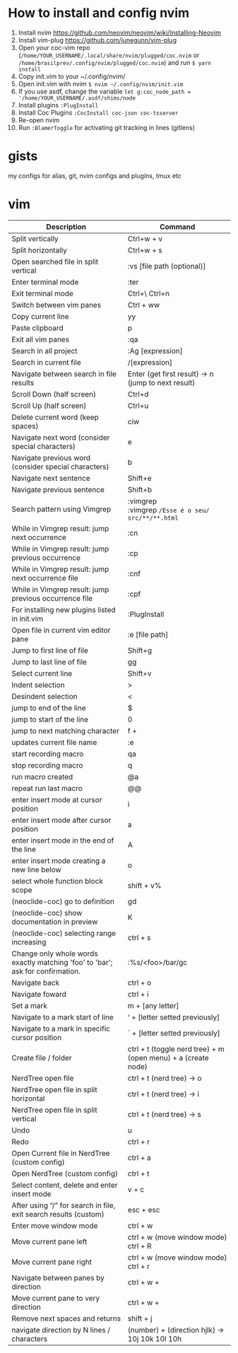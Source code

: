 # How to install and config nvim

01. Install nvim https://github.com/neovim/neovim/wiki/Installing-Neovim
00. Install vim-plug https://github.com/junegunn/vim-plug
1. Open your coc-vim repo (`/home/YOUR_USERNAME/.local/share/nvim/plugged/coc.nvim` or `/home/brasilprev/.config/nvim/plugged/coc.nvim`) and run `$ yarn install` 
2. Copy init.vim to your ~/.config/nvim/
3. Open init.vim with nvim `$ nvim ~/.config/nvim/init.vim` 
4. If you use asdf, change the variable `let g:coc_node_path = '/home/YOUR_USERNAME/.asdf/shims/node`
5. Install plugins `:PlugInstall`
6. Install Coc Plugins `:CocInstall coc-json coc-tsserver`
7. Re-open nvim
8. Run `:BlamerToggle` for activating git tracking in lines (gitlens)


# gists
my configs for alias, git, nvim configs and plugins, tmux etc

# vim

| Description | Command |
| --- | --- |
| Split vertically | Ctrl+w  + v |
| Split horizontally | Ctrl+w  + s |
| Open searched file in split vertical | :vs [file path (optional)] |
| Enter terminal mode  | :ter |
| Exit terminal mode  | Ctrl+\ Ctrl+n |
| Switch between vim panes | Ctrl + ww |
| Copy current line | yy |
| Paste clipboard | p |
| Exit all vim panes  | :qa |
| Search in all project | :Ag [expression] |
| Search in current file | /[expression] |
| Navigate between search in file results | Enter (get first result) → n (jump to next result) |
| Scroll Down (half screen) | Ctrl+d |
| Scroll Up (half screen) | Ctrl+u |
| Delete current word (keep spaces) | ciw |
| Navigate next word (consider special characters) | e |
| Navigate previous word (consider special characters) | b |
| Navigate next sentence | Shift+e |
| Navigate previous sentence  | Shift+b |
| Search pattern using Vimgrep | :vimgrep <expression> <path> <br/> :vimgrep `/Esse é o seu/ src/**/**.html` |
| While in Vimgrep result:  jump next occurrence | :cn |
| While in Vimgrep result:  jump previous occurrence | :cp |
| While in Vimgrep result:  jump next occurrence file | :cnf |
| While in Vimgrep result:  jump previous occurrence file | :cpf |
| For installing new plugins listed in init.vim | :PlugInstall  |
| Open file in current vim editor pane | :e [file path] |
| Jump to first line of file | Shift+g |
| Jump to last line of file | gg |
| Select current line | Shift+v |
| Indent selection | >  |
| Desindent selection | < |
| jump to end of the line | $ |
| jump to start of the line | 0 |
| jump to next matching character | f + <character> |
| updates current file name | :e |
| start recording macro | qa |
| stop recording macro | q |
| run macro created | @a |
| repeat run last macro  | @@ |
| enter insert mode at cursor position | i |
| enter insert mode after cursor position | a |
| enter insert mode in the end of the line  | A |
| enter insert mode creating a new line below | o |
| select whole function block scope  | shift + v% |
| (neoclide-coc) go to definition | gd |
| (neoclide-coc) show documentation in preview  | K |
| (neoclide-coc) selecting range increasing | ctrl + s |
| Change only whole words exactly matching 'foo' to 'bar'; ask for confirmation. | :%s/\<foo\>/bar/gc |
| Navigate back | ctrl + o |
| Navigate foward | ctrl + i |
| Set a mark | m + [any letter] |
| Navigate to a mark start of line | ‘ + [letter setted previously] |
| Navigate to a mark in specific cursor position | ` + [letter setted previously] |
| Create file / folder | ctrl + t (toggle nerd tree) + m (open menu) + a (create node) |
| NerdTree open file | ctrl + t (nerd tree) → o |
| NerdTree open file in split horizontal | ctrl + t (nerd tree) → i |
| NerdTree open file in split vertical | ctrl + t (nerd tree) → s |
| Undo | u |
| Redo | ctrl + r |
| Open Current file in NerdTree (custom config) | ctrl + a |
| Open NerdTree (custom config) | ctrl + t |
| Select content, delete and enter insert mode | v + c |
| After using “/<pattern>” for search in file, exit search results (custom) | esc + esc |
| Enter move window mode  | ctrl + w |
| Move current pane left | ctrl + w (move window mode) ctrl + R |
| Move current pane right | ctrl + w (move window mode) ctrl + r |
| Navigate between panes by direction  | ctrl + w + <hjkl> |
| Move current pane to very direction | ctrl + w + <HJKL> |
| Remove next spaces and returns | shift + j |
| navigate direction by N lines / characters | (number) + (direction hjlk) → 10j 10k 10l 10h |
